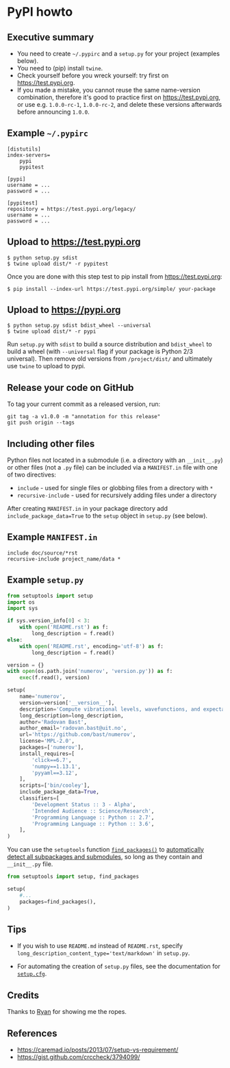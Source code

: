 # PyPI howto

## Executive summary

- You need to create `~/.pypirc` and a `setup.py` for your project (examples below).
- You need to (pip) install `twine`.
- Check yourself before you wreck yourself: try first on https://test.pypi.org.
- If you made a mistake, you cannot reuse the same name-version combination, therefore
  it's good to practice first on https://test.pypi.org, or use e.g. `1.0.0-rc-1`, `1.0.0-rc-2`,
  and delete these versions afterwards before announcing `1.0.0`.


## Example `~/.pypirc`

```
[distutils]
index-servers=
    pypi
    pypitest

[pypi]
username = ...
password = ...

[pypitest]
repository = https://test.pypi.org/legacy/
username = ...
password = ...
```


## Upload to https://test.pypi.org

```
$ python setup.py sdist
$ twine upload dist/* -r pypitest
```

Once you are done with this step test to pip install from https://test.pypi.org:

```
$ pip install --index-url https://test.pypi.org/simple/ your-package
```


## Upload to https://pypi.org

```
$ python setup.py sdist bdist_wheel --universal
$ twine upload dist/* -r pypi
```

Run `setup.py` with `sdist` to build a source distribution and `bdist_wheel` to build a wheel (with `--universal` flag if your package is Python 2/3 universal). Then remove old versions from `/project/dist/` and ultimately use `twine` to upload to pypi.

## Release your code on GitHub

To tag your current commit as a released version, run:

```shell
git tag -a v1.0.0 -m "annotation for this release"
git push origin --tags
```

## Including other files

Python files not located in a submodule (i.e. a directory with an
`__init__.py`) or other files (not a `.py` file) can be included via a
`MANIFEST.in` file with one of two directives:

* `include` - used for single files or globbing files from a directory with `*`
* `recursive-include` - used for recursively adding files under a directory

After creating `MANIFEST.in` in your package directory add `include_package_data=True` to the `setup` object in `setup.py` (see below).


## Example `MANIFEST.in`

```
include doc/source/*rst
recursive-include project_name/data *
```


## Example `setup.py`

```python
from setuptools import setup
import os
import sys

if sys.version_info[0] < 3:
    with open('README.rst') as f:
        long_description = f.read()
else:
    with open('README.rst', encoding='utf-8') as f:
        long_description = f.read()

version = {}
with open(os.path.join('numerov', 'version.py')) as f:
    exec(f.read(), version)

setup(
    name='numerov',
    version=version['__version__'],
    description='Compute vibrational levels, wavefunctions, and expectation values using the Numerov-Cooley algorithm.',
    long_description=long_description,
    author='Radovan Bast',
    author_email='radovan.bast@uit.no',
    url='https://github.com/bast/numerov',
    license='MPL-2.0',
    packages=['numerov'],
    install_requires=[
        'click==6.7',
        'numpy==1.13.1',
        'pyyaml==3.12',
    ],
    scripts=['bin/cooley'],
    include_package_data=True,
    classifiers=[
        'Development Status :: 3 - Alpha',
        'Intended Audience :: Science/Research',
        'Programming Language :: Python :: 2.7',
        'Programming Language :: Python :: 3.6',
    ],
)
```

You can use the `setuptools` function [`find_packages()`](https://pythonhosted.org/setuptools/setuptools.html#using-find-packages)
to [automatically detect all subpackages and submodules](https://stackoverflow.com/a/14553799/943773), so long as they contain and `__init__.py` file.

```python
from setuptools import setup, find_packages

setup(
    #...
    packages=find_packages(),
)
```

## Tips

- If you wish to use `README.md` instead of `README.rst`, specify `long_description_content_type='text/markdown'` in `setup.py`.

- For automating the creation of `setup.py` files, see the documentation for
  [`setup.cfg`](https://setuptools.readthedocs.io/en/latest/setuptools.html#configuring-setup-using-setup-cfg-files).


## Credits

Thanks to [Ryan](https://github.com/ryanjdillon) for showing me the ropes.


## References

- https://caremad.io/posts/2013/07/setup-vs-requirement/
- https://gist.github.com/crccheck/3794099/
